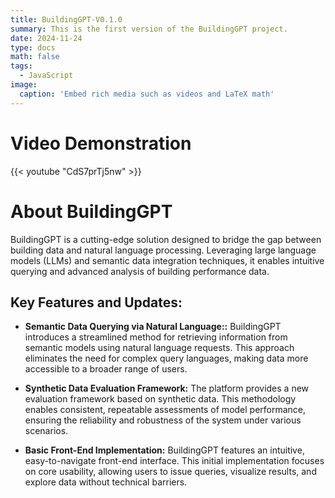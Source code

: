 ```yaml
---
title: BuildingGPT-V0.1.0
summary: This is the first version of the BuildingGPT project.
date: 2024-11-24
type: docs
math: false
tags:
  - JavaScript
image:
  caption: 'Embed rich media such as videos and LaTeX math'
---
```


# Video Demonstration

{{< youtube "CdS7prTj5nw" >}}

# About BuildingGPT
BuildingGPT is a cutting-edge solution designed to bridge the gap between building data and natural language processing. Leveraging large language models (LLMs) and semantic data integration techniques, it enables intuitive querying and advanced analysis of building performance data.

## Key Features and Updates: 
- **Semantic Data Querying via Natural Language::** 
BuildingGPT introduces a streamlined method for retrieving information from semantic models using natural language requests. This approach eliminates the need for complex query languages, making data more accessible to a broader range of users.

- **Synthetic Data Evaluation Framework:**
The platform provides a new evaluation framework based on synthetic data. This methodology enables consistent, repeatable assessments of model performance, ensuring the reliability and robustness of the system under various scenarios.

- **Basic Front-End Implementation:**
BuildingGPT features an intuitive, easy-to-navigate front-end interface. This initial implementation focuses on core usability, allowing users to issue queries, visualize results, and explore data without technical barriers.
